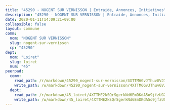 ```yaml
---
title: "45290 - NOGENT SUR VERNISSON | Entraide, Annonces, Initiatives"
description: "45290 - NOGENT SUR VERNISSON | Entraide, Annonces, Initiatives"
date: 2020-01-11T14:09:21+09:00
collapsible: false
layout: commune
comm:
  nom: "NOGENT SUR VERNISSON"
  slug: nogent-sur-vernisson
  cp: "45290"
dept:
  nom: "Loiret"
  slug: loiret
  num: "45"
peerpad:
  comm:
    read_path: /r/markdown/45290_nogent-sur-vernisson/4XTTM6GvJThuvGVJ7G2Qv5sye4bp4Sk6XhmheHKsdYeP4kep1
    write_path: /w/markdown/45290_nogent-sur-vernisson/4XTTM6GvJThuvGVJ7G2Qv5sye4bp4Sk6XhmheHKsdYeP4kep1-K3TgUhD5QDorECoznScLUP4VdR3EFaYTTufAkJv4SkHkfKKhiepKV2u1sPXidgVoaKQ8bzubYWk6sXx1jTRRg98PzNcS7AiZj7ExNNiKi4vwxpeWkziGSUuTYEzvxy4Ew5KH6bo7
  dept:
    read_path: /r/markdown/45_loiret/4XTTME2kSQrSgerkNd6EmDKdA5o9jfzUG2SAG8C2qVYb3YXN4
    write_path: /w/markdown/45_loiret/4XTTME2kSQrSgerkNd6EmDKdA5o9jfzUG2SAG8C2qVYb3YXN4-K3TgULpEDoP6p5UphGUnEGQQDb2AQTj81Z2trE1ZVsdtBZSXUbkVLE9oEias3DdMz5vmgxRH8ErfnuyVj2VYfJxxhBMoq5ZxQCDrb2jTVFkww5uEThgDKwT8pF9LfJGTpqNraKjJ
---
```


